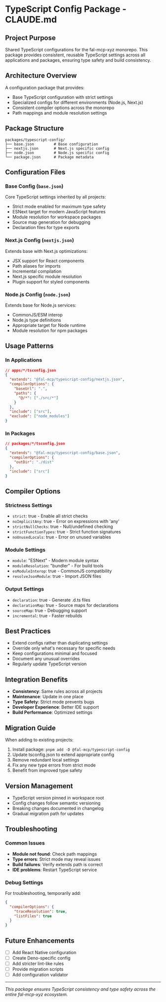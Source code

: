# TypeScript Config Package - CLAUDE.md

## Project Purpose
Shared TypeScript configurations for the fal-mcp-xyz monorepo. This package provides consistent, reusable TypeScript settings across all applications and packages, ensuring type safety and build consistency.

## Architecture Overview
A configuration package that provides:
- Base TypeScript configuration with strict settings
- Specialized configs for different environments (Node.js, Next.js)
- Consistent compiler options across the monorepo
- Path mappings and module resolution settings

## Package Structure
```
packages/typescript-config/
├── base.json         # Base configuration
├── nextjs.json       # Next.js specific config
├── node.json         # Node.js specific config
└── package.json      # Package metadata
```

## Configuration Files

### Base Config (`base.json`)
Core TypeScript settings inherited by all projects:
- Strict mode enabled for maximum type safety
- ESNext target for modern JavaScript features
- Module resolution for workspace packages
- Source map generation for debugging
- Declaration files for type exports

### Next.js Config (`nextjs.json`)
Extends base with Next.js optimizations:
- JSX support for React components
- Path aliases for imports
- Incremental compilation
- Next.js specific module resolution
- Plugin support for styled components

### Node.js Config (`node.json`)
Extends base for Node.js services:
- CommonJS/ESM interop
- Node.js type definitions
- Appropriate target for Node runtime
- Module resolution for npm packages

## Usage Patterns

### In Applications
```json
// apps/*/tsconfig.json
{
  "extends": "@fal-mcp/typescript-config/nextjs.json",
  "compilerOptions": {
    "baseUrl": ".",
    "paths": {
      "@/*": ["./src/*"]
    }
  },
  "include": ["src"],
  "exclude": ["node_modules"]
}
```

### In Packages
```json
// packages/*/tsconfig.json
{
  "extends": "@fal-mcp/typescript-config/base.json",
  "compilerOptions": {
    "outDir": "./dist"
  },
  "include": ["src"]
}
```

## Compiler Options

### Strictness Settings
- `strict`: true - Enable all strict checks
- `noImplicitAny`: true - Error on expressions with 'any'
- `strictNullChecks`: true - Null/undefined checking
- `strictFunctionTypes`: true - Strict function signatures
- `noUnusedLocals`: true - Error on unused variables

### Module Settings
- `module`: "ESNext" - Modern module syntax
- `moduleResolution`: "bundler" - For build tools
- `esModuleInterop`: true - CommonJS compatibility
- `resolveJsonModule`: true - Import JSON files

### Output Settings
- `declaration`: true - Generate .d.ts files
- `declarationMap`: true - Source maps for declarations
- `sourceMap`: true - Debugging support
- `incremental`: true - Faster rebuilds

## Best Practices
- Extend configs rather than duplicating settings
- Override only what's necessary for specific needs
- Keep configurations minimal and focused
- Document any unusual overrides
- Regularly update TypeScript version

## Integration Benefits
- **Consistency**: Same rules across all projects
- **Maintenance**: Update in one place
- **Type Safety**: Strict mode prevents bugs
- **Developer Experience**: Better IDE support
- **Build Performance**: Optimized settings

## Migration Guide
When adding to existing projects:
1. Install package: `pnpm add -D @fal-mcp/typescript-config`
2. Update tsconfig.json to extend appropriate config
3. Remove redundant local settings
4. Fix any new type errors from strict mode
5. Benefit from improved type safety

## Version Management
- TypeScript version pinned in workspace root
- Config changes follow semantic versioning
- Breaking changes documented in changelog
- Gradual migration path for updates

## Troubleshooting

### Common Issues
- **Module not found**: Check path mappings
- **Type errors**: Strict mode may reveal issues
- **Build failures**: Verify extends path is correct
- **IDE problems**: Restart TypeScript service

### Debug Settings
For troubleshooting, temporarily add:
```json
{
  "compilerOptions": {
    "traceResolution": true,
    "listFiles": true
  }
}
```

## Future Enhancements
- [ ] Add React Native configuration
- [ ] Create Deno-specific config
- [ ] Add stricter lint-like rules
- [ ] Provide migration scripts
- [ ] Add configuration validator

---

*This package ensures TypeScript consistency and type safety across the entire fal-mcp-xyz ecosystem.*